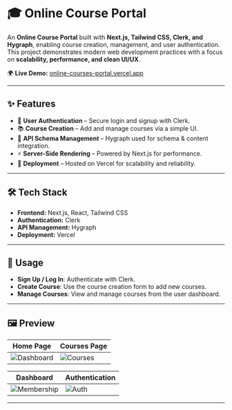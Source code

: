 # 🎓 Online Course Portal  

An **Online Course Portal** built with **Next.js, Tailwind CSS, Clerk, and Hygraph**, enabling course creation, management, and user authentication.  
This project demonstrates modern web development practices with a focus on **scalability, performance, and clean UI/UX**.  

🌍 **Live Demo:** [online-courses-portal.vercel.app](https://online-courses-portal.vercel.app/)  

---

## ✨ Features  
- 🔐 **User Authentication** – Secure login and signup with Clerk.  
- 📚 **Course Creation** – Add and manage courses via a simple UI.  
- 🔄 **API Schema Management** – Hygraph used for schema & content integration.  
- ⚡ **Server-Side Rendering** – Powered by Next.js for performance.  
- 🚀 **Deployment** – Hosted on Vercel for scalability and reliability.  

---

## 🛠️ Tech Stack  
- **Frontend:** Next.js, React, Tailwind CSS  
- **Authentication:** Clerk  
- **API Management:** Hygraph  
- **Deployment:** Vercel  

---

## 📂 Usage  
- **Sign Up / Log In**: Authenticate with Clerk.  
- **Create Course**: Use the course creation form to add new courses.  
- **Manage Courses**: View and manage courses from the user dashboard.  

---

## 🖼️ Preview  

| Home Page | Courses Page |
|-----------|--------------|
| ![Dashboard](https://i.postimg.cc/25ZVqnt4/image.png) | ![Courses](https://i.postimg.cc/8P7DPN9v/image.png) |

| Dashboard | Authentication |
|-----------|----------------|
| ![Membership](https://i.postimg.cc/rm4nYZPK/image.png)  | ![Auth](https://i.postimg.cc/3J81gwYy/image.png) |
---
